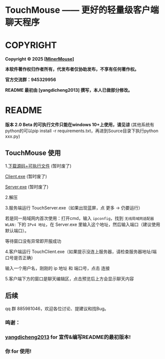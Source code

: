 # TouchMouse —— 更好的轻量级客户端聊天程序

# COPYRIGHT

**Copyright © 2025 [[MinerMouse](https://www.luogu.com.cn/user/1203704)]**

**本软件著作权归作者所有，代发布者仅协助发布，不享有任何著作权。**

**官方交流群：945329956**

**README 最初由 [yangdicheng2013] 撰写，本人已做部分修改。**

# README 
**版本 2.0 Beta 的可执行文件只能在windows 10+上使用，请见谅**
(其他系统有python的可以pip install -r requirements.txt，再进到Source目录下执行python xxx.py)

## TouchMouse 使用

1.[下载源码+可执行文件]()   (暂时废了)

[Client.exe]()   (暂时废了)

[Server.exe]()   (暂时废了)

2.解压

3.服务端运行 TouchServer.exe（如果出现蓝屏，点 更多 -> 仍要运行）

若是同一局域网内首次使用：打开cmd，输入 `ipconfig`，找到 `无线局域网适配器 WLAN:` 下的 `IPv4 地址`，在 Server.exe 里输入这个地址，然后输入端口（建议使用默认端口）。

等待窗口没有异常即开服成功

4.客户端运行 TouchClient.exe（如果提示没连上服务器，请检查服务器地址/端口号是否正确）

输入一个用户名，刚刚的 ip 地址 和 端口号，点击 连接

5.客户端下方的窗口是聊天编辑区，点击预览后上方会显示聊天内容

## 后续

qq 群 885981046，欢迎各位讨论、提建议和找Bug。

### 鸣谢：

### [yangdicheng2013](https://www.luogu.com.cn/user/1268479) for 宣传&编写README的最初版本!

### 你 for 使用!
